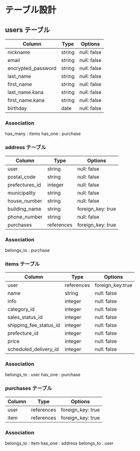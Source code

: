# テーブル設計

## users テーブル

|      Column        |  Type  |   Options   |
| ------------------ | ------ | ----------- |
| nickname           | string | null: false |
| email              | string | null: false |
| encrypted_password | string | null: false |
| last_name          | string | null: false |
| first_name         | string | null: false |
| last_name.kana     | string | null: false |
| first_name.kana    | string | null: false |
| birthday           | date   | null: false |


### Association
 has_many   :  items
 has_one    :  purchase


### address テーブル

| Column         | Type          | Options           |
| -------------- | ------------- | ----------------- |
| user           | string        | null: false       |
| postal_code    | string        | null: false       |
| prefectures_id | integer       | null: false       |
| municipality   | string        | null: false       |
| house_number   | string        | null: false       |
| building_name  | string        | foreign_key: true |
| phone_number   | string        | null: false       |
| purchases      | references    | foreign_key: true |

### Association
 belongs_to : purchase



### items テーブル

| Column                   | Type          | Options         |
| ------------------------ | ------------- | --------------  |
| user                     | references    | foreign_key:true|
| name                     | string        | null: false     |
| info                     | integer       | null: false     |
| category_id              | integer       | null: false     |
| sales_status_id          | integer       | null: false     |
| shipping_fee_status_id   | integer       | null: false     |
| prefecture_id            | integer       | null: false     |
| price                    | integer       | null: false     |
| scheduled_delivery_id    | integer       | null: false     |

### Association
 belongs_to :  user
 has_one    :  purchase



### purchases テーブル

| Column    | Type       | Options           |
| --------- | ---------- | ----------------- |
| user      | references | foreign_key: true |
| item      | references | foreign_key: true |



### Association
 belongs_to :  item
 has_one    :  address
 belongs_to :  user